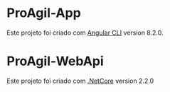 # ProAgil-App

Este projeto foi criado com [Angular CLI](https://github.com/angular/angular-cli) version 8.2.0.

# ProAgil-WebApi

Este projeto foi criado com [.NetCore](https://github.com/dotnet/core) version 2.2.0
